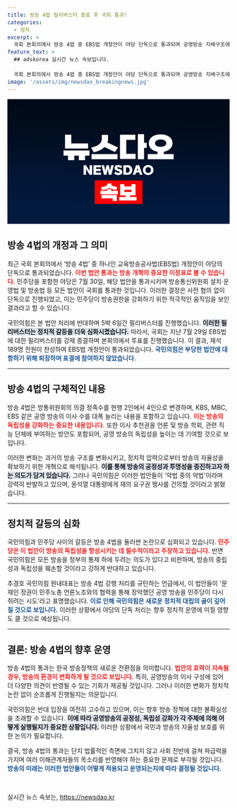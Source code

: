 ```yaml
---
title: 방송 4법 필리버스터 종료 후 국회 통과!
categories:
  - 정치
excerpt: >
  국회 본회의에서 방송 4법 중 EBS법 개정안이 야당 단독으로 통과되며 공영방송 지배구조에 큰 변화가 예고되고 있다. 국민의힘은 비판하며 재의요구권을 건의하겠다고 밝혔고, 이번 법안 처리로 정치적 갈등이 격화될 것으로 보인다.
feature_text: >
  ## adskorea 실시간 뉴스 속보입니다.

  국회 본회의에서 방송 4법 중 EBS법 개정안이 야당 단독으로 통과되며 공영방송 지배구조에 큰 변화가 예고되고 있다. 국민의힘은 비판하며 재의요구권을 건의하겠다고 밝혔고, 이번 법안 처리로 정치적 갈등이 격화될 것으로 보인다.
image: '/assets/img/newsdao_breakingnews.jpg'
---
```


<p><img src="/assets/img/newsdao_breakingnews.jpg" alt="adskorea 속보" /></p>

<h2 data-ke-size="size26">방송 4법의 개정과 그 의미</h2>

<p data-ke-size="size16">최근 국회 본회의에서 ‘방송 4법’ 중 하나인 교육방송공사법(EBS법) 개정안이 야당의 단독으로 통과되었습니다. <b><span style="color: #ee2323;">이번 법안 통과는 방송 개혁의 중요한 이정표로 볼 수 있습니다.</span></b> 민주당을 포함한 야당은 7월 30일, 해당 법안을 통과시키며 방송통신위원회 설치·운영법 및 방송법 등 모든 법안이 국회를 통과한 것입니다. 이러한 결정은 사전 협의 없이 단독으로 진행되었고, 이는 민주당이 방송권한을 강화하기 위한 적극적인 움직임을 보인 결과라고 할 수 있습니다.</p>

<p data-ke-size="size16">국민의힘은 본 법안 처리에 반대하며 5박 6일간 필리버스터를 진행했습니다. <b><span style="background-color: #21538527;">이러한 필리버스터는 정치적 갈등을 더욱 심화시켰습니다.</span></b> 따라서, 국회는 지난 7월 29일 EBS법에 대한 필리버스터를 강제 종결하며 본회의에서 투표를 진행했습니다. 이 결과, 재석 189명 전원이 찬성하여 EBS법 개정안이 통과되었습니다. <b><span style="color: #1a5490;">국민의힘은 부당한 법안에 대항하기 위해 퇴장하며 표결에 참여하지 않았습니다.</span></b></p>

<hr>

<h2 data-ke-size="size26">방송 4법의 구체적인 내용</h2>

<p data-ke-size="size16">방송 4법은 방통위원회의 의결 정족수를 현행 2인에서 4인으로 변경하며, KBS, MBC, EBS 같은 공영 방송의 이사 수를 대폭 늘리는 내용을 포함하고 있습니다. <b><span style="color: #ee2323;">이는 방송의 독립성을 강화하는 중요한 내용입니다.</span></b> 또한 이사 추천권을 언론 및 방송 학회, 관련 직능 단체에 부여하는 방안도 포함되어, 공영 방송의 독립성을 높이는 데 기여할 것으로 보입니다. </p>

<p data-ke-size="size16">이러한 변화는 과거의 방송 구조를 변화시키고, 정치적 압력으로부터 방송의 자율성을 확보하기 위한 개혁으로 해석됩니다. <b><span style="background-color: #21538527;">이를 통해 방송의 공정성과 투명성을 증진하고자 하는 의도가 담겨 있습니다.</span></b> 그러나 국민의힘은 이러한 법안들이 '악법 중의 악법'이라며 강력히 반발하고 있으며, 윤석열 대통령에게 재의 요구권 행사를 건의할 것이라고 밝혔습니다. </p>

<hr>

<h2 data-ke-size="size26">정치적 갈등의 심화</h2>

<p data-ke-size="size16">국민의힘과 민주당 사이의 갈등은 방송 4법을 둘러싼 논란으로 심화되고 있습니다. <b><span style="color: #ee2323;">민주당은 이 법안이 방송의 독립성을 향상시키는 데 필수적이라고 주장하고 있습니다.</span></b> 반면 국민의힘은 모든 방송을 정부의 통제 하에 두려는 의도가 있다고 비판하며, 방송의 중립성과 독립성을 훼손할 것이라고 강하게 반대하고 있습니다. </p>

<p data-ke-size="size16">추경호 국민의힘 원내대표는 방송 4법 강행 처리를 규탄하는 언급에서, 이 법안들이 '문재인 정권이 민주노총 언론노조와의 협력을 통해 장악했던 공영 방송을 민주당이 다시 쥐려는 시도'라고 표명했습니다. <b><span style="color: #1a5490;">이로 인해 국민의힘은 새로운 정치적 대립의 골이 깊어질 것으로 보입니다.</span></b> 이러한 상황에서 야당의 단독 처리는 향후 정치적 운영에 미칠 영향도 클 것으로 예상됩니다.</p>

<hr>

<h2 data-ke-size="size26">결론: 방송 4법의 향후 운영</h2>

<p data-ke-size="size16">방송 4법의 통과는 한국 방송정책의 새로운 전환점을 의미합니다. <b><span style="color: #ee2323;">법안의 효력이 지속될 경우, 방송의 환경이 변화하게 될 것으로 보입니다.</span></b> 특히, 공영방송의 이사 구성에 있어 더 다양한 의견이 반영될 수 있는 기회가 제공될 것입니다. 그러나 이러한 변화가 정치적 논란 없이 순조롭게 진행될지는 의문입니다.</p>

<p data-ke-size="size16">국민의힘은 반대 입장을 여전히 고수하고 있으며, 이는 향후 방송 정책에 대한 불확실성을 초래할 수 있습니다. <b><span style="background-color: #21538527;">이에 따라 공영방송의 공정성, 독립성 강화가 각 주체에 의해 어떻게 실행될지가 중요한 상황입니다.</span></b> 이러한 상황에서 국민과 방송의 자율성 보호를 위한 논의가 필요합니다.</p>

<p data-ke-size="size16">결국, 방송 4법의 통과는 단지 법률적인 측면에 그치지 않고 사회 전반에 걸쳐 파급력을 가지며 여러 이해관계자들의 목소리를 반영해야 하는 중요한 문제로 부각될 것입니다. <b><span style="color: #1a5490;">방송의 미래는 이러한 법안들이 어떻게 적용되고 운영되는지에 따라 결정될 것입니다.</span></b></p>

<p data-ke-size="size16">&nbsp;</p>
실시간 뉴스 속보는, <a href="https://newsdao.kr" rel="dofollow">https://newsdao.kr</a>



